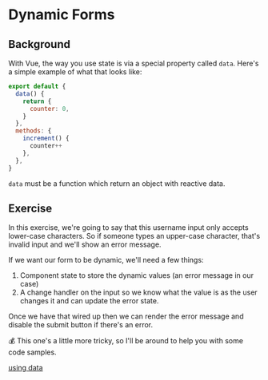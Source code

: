 # Dynamic Forms

## Background

With Vue, the way you use state is via a special property called `data`.
Here's a simple example of what that looks like:

```js
export default {
  data() {
    return {
      counter: 0,
    }
  },
  methods: {
    increment() {
      counter++
    },
  },
}
```

`data` must be a function which return an object with reactive data.

## Exercise

In this exercise, we're going to say that this username input only accepts
lower-case characters. So if someone types an upper-case character, that's
invalid input and we'll show an error message.

If we want our form to be dynamic, we'll need a few things:

1. Component state to store the dynamic values (an error message in our case)
2. A change handler on the input so we know what the value is as the user
   changes it and can update the error state.

Once we have that wired up then we can render the error message and disable the
submit button if there's an error.

💰 This one's a little more tricky, so I'll be around to help you with some code
samples.

[using data](https://vuejs.org/v2/api/#data)
